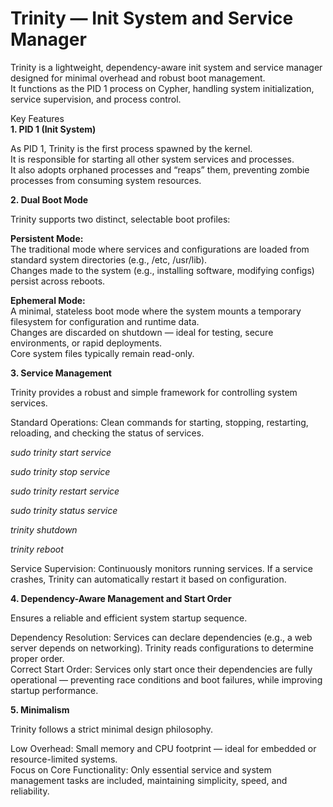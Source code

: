 Trinity — Init System and Service Manager
=

Trinity is a lightweight, dependency-aware init system and service manager designed for minimal overhead and robust boot management.<br>
It functions as the PID 1 process on Cypher, handling system initialization, service supervision, and process control.

Key Features<br>
**1. PID 1 (Init System)** <br>

As PID 1, Trinity is the first process spawned by the kernel.<br>
It is responsible for starting all other system services and processes.<br>
It also adopts orphaned processes and “reaps” them, preventing zombie processes from consuming system resources.<br>

**2. Dual Boot Mode** <br>

Trinity supports two distinct, selectable boot profiles:<br>

**Persistent Mode:** <br>
The traditional mode where services and configurations are loaded from standard system directories (e.g., /etc, /usr/lib).<br>
Changes made to the system (e.g., installing software, modifying configs) persist across reboots.<br>

**Ephemeral Mode:** <br>
A minimal, stateless boot mode where the system mounts a temporary filesystem for configuration and runtime data.<br>
Changes are discarded on shutdown — ideal for testing, secure environments, or rapid deployments.<br>
Core system files typically remain read-only.<br>

**3. Service Management** <br>

Trinity provides a robust and simple framework for controlling system services.<br>

Standard Operations: Clean commands for starting, stopping, restarting, reloading, and checking the status of services.<br>

*sudo trinity start service*

*sudo trinity stop service*

*sudo trinity restart service*

*sudo trinity status service*

*trinity shutdown*

*trinity reboot*

Service Supervision: Continuously monitors running services. If a service crashes, Trinity can automatically restart it based on configuration.<br>

**4. Dependency-Aware Management and Start Order** <br>

Ensures a reliable and efficient system startup sequence.<br>

Dependency Resolution: Services can declare dependencies (e.g., a web server depends on networking). Trinity reads configurations to determine proper order.<br>
Correct Start Order: Services only start once their dependencies are fully operational — preventing race conditions and boot failures, while improving startup performance.<br>

**5. Minimalism** <br>

Trinity follows a strict minimal design philosophy.<br>

Low Overhead: Small memory and CPU footprint — ideal for embedded or resource-limited systems.<br>
Focus on Core Functionality: Only essential service and system management tasks are included, maintaining simplicity, speed, and reliability.<br>
